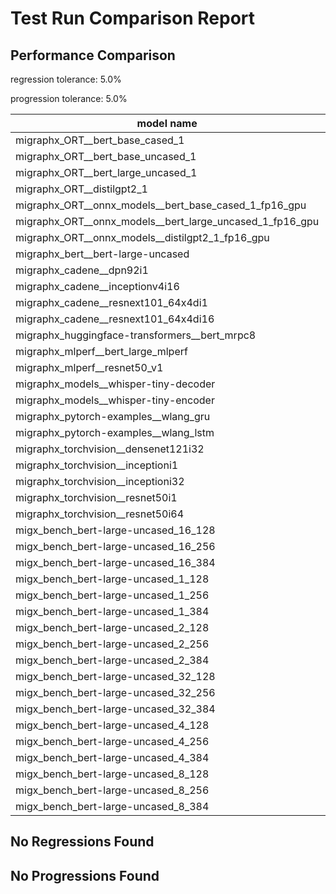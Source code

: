 # Test Run Comparison Report

## Performance Comparison

regression tolerance: 5.0%

progression tolerance: 5.0%

|model name|exit_status|analysis|old_time_ms|new_time_ms|change_ms|percent_change|
|---|---|---|---|---|---|---|
|migraphx_ORT__bert_base_cased_1|PASS|within tol|85.4862|85.0416|-0.4446|-0.52%|
|migraphx_ORT__bert_base_uncased_1|PASS|progression|93.8911|86.4673|-7.4238|-7.91%|
|migraphx_ORT__bert_large_uncased_1|PASS|within tol|256.8509|254.59|-2.2609|-0.88%|
|migraphx_ORT__distilgpt2_1|PASS|within tol|31.1281|30.2295|-0.8986|-2.89%|
|migraphx_ORT__onnx_models__bert_base_cased_1_fp16_gpu|Numerics|regression|83.2056|88.6986|5.493|6.6%|
|migraphx_ORT__onnx_models__bert_large_uncased_1_fp16_gpu|Numerics|within tol|258.5599|248.3013|-10.2585|-3.97%|
|migraphx_ORT__onnx_models__distilgpt2_1_fp16_gpu|Numerics|progression|43.3838|39.7069|-3.6769|-8.48%|
|migraphx_bert__bert-large-uncased|PASS|within tol|372.0176|374.0686|2.051|0.55%|
|migraphx_cadene__dpn92i1|PASS|regression|174.123|204.5195|30.3965|17.46%|
|migraphx_cadene__inceptionv4i16|PASS|within tol|5881.9923|5732.0416|-149.9508|-2.55%|
|migraphx_cadene__resnext101_64x4di1|PASS|within tol|323.3166|331.9551|8.6385|2.67%|
|migraphx_cadene__resnext101_64x4di16|PASS|within tol|5221.6904|5150.5486|-71.1419|-1.36%|
|migraphx_huggingface-transformers__bert_mrpc8|PASS|regression|380.2396|407.3491|27.1095|7.13%|
|migraphx_mlperf__bert_large_mlperf|Numerics|progression|473.1031|423.7259|-49.3772|-10.44%|
|migraphx_mlperf__resnet50_v1|PASS|regression|94.3202|101.3832|7.063|7.49%|
|migraphx_models__whisper-tiny-decoder|PASS|within tol|35.0129|36.357|1.3441|3.84%|
|migraphx_models__whisper-tiny-encoder|Numerics|within tol|182.5444|182.5415|-0.0029|-0.0%|
|migraphx_pytorch-examples__wlang_gru|PASS|regression|79.4329|96.8026|17.3696|21.87%|
|migraphx_pytorch-examples__wlang_lstm|PASS|within tol|46.7708|48.7918|2.021|4.32%|
|migraphx_torchvision__densenet121i32|PASS|progression|1618.9022|1480.5859|-138.3163|-8.54%|
|migraphx_torchvision__inceptioni1|PASS|within tol|210.2569|212.4165|2.1596|1.03%|
|migraphx_torchvision__inceptioni32|PASS|within tol|5820.9041|5750.6082|-70.2959|-1.21%|
|migraphx_torchvision__resnet50i1|PASS|progression|97.1802|86.5777|-10.6024|-10.91%|
|migraphx_torchvision__resnet50i64|PASS|within tol|5899.4495|5864.2356|-35.2138|-0.6%|
|migx_bench_bert-large-uncased_16_128|PASS|within tol|2709.4695|2604.2009|-105.2685|-3.89%|
|migx_bench_bert-large-uncased_16_256|PASS|within tol|4208.5571|4275.3763|66.8192|1.59%|
|migx_bench_bert-large-uncased_16_384|Numerics|within tol|5744.122|5763.0567|18.9347|0.33%|
|migx_bench_bert-large-uncased_1_128|PASS|within tol|161.7904|158.9675|-2.8228|-1.74%|
|migx_bench_bert-large-uncased_1_256|PASS|within tol|272.8219|277.2089|4.387|1.61%|
|migx_bench_bert-large-uncased_1_384|PASS|within tol|390.0011|372.0555|-17.9457|-4.6%|
|migx_bench_bert-large-uncased_2_128|PASS|regression|385.2918|415.8409|30.5491|7.93%|
|migx_bench_bert-large-uncased_2_256|PASS|within tol|602.2742|594.5353|-7.739|-1.28%|
|migx_bench_bert-large-uncased_2_384|PASS|within tol|812.0593|810.2451|-1.8141|-0.22%|
|migx_bench_bert-large-uncased_32_128|PASS|within tol|5217.7097|5170.5499|-47.1598|-0.9%|
|migx_bench_bert-large-uncased_32_256|PASS|regression|8263.6508|9202.2481|938.5973|11.36%|
|migx_bench_bert-large-uncased_32_384|Numerics|within tol|11265.1011|11390.7227|125.6216|1.12%|
|migx_bench_bert-large-uncased_4_128|PASS|within tol|721.8659|728.8025|6.9367|0.96%|
|migx_bench_bert-large-uncased_4_256|PASS|progression|1172.4057|1084.629|-87.7767|-7.49%|
|migx_bench_bert-large-uncased_4_384|PASS|within tol|1534.8556|1606.2082|71.3526|4.65%|
|migx_bench_bert-large-uncased_8_128|PASS|within tol|1288.0556|1295.7835|7.7279|0.6%|
|migx_bench_bert-large-uncased_8_256|PASS|progression|2322.2128|2043.3792|-278.8336|-12.01%|
|migx_bench_bert-large-uncased_8_384|PASS|within tol|2955.212|3063.8086|108.5966|3.67%|

## No Regressions Found

## No Progressions Found

